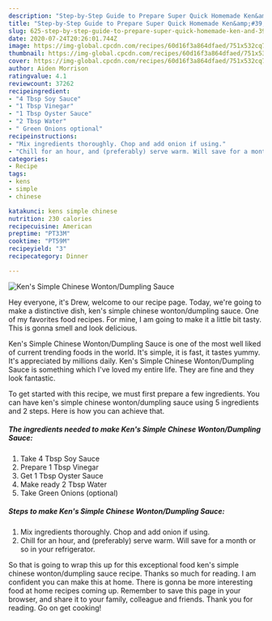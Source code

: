 ```yaml
---
description: "Step-by-Step Guide to Prepare Super Quick Homemade Ken&amp;#39;s Simple Chinese Wonton/Dumpling Sauce"
title: "Step-by-Step Guide to Prepare Super Quick Homemade Ken&amp;#39;s Simple Chinese Wonton/Dumpling Sauce"
slug: 625-step-by-step-guide-to-prepare-super-quick-homemade-ken-and-39-s-simple-chinese-wonton-dumpling-sauce
date: 2020-07-24T20:26:01.744Z
image: https://img-global.cpcdn.com/recipes/60d16f3a864dfaed/751x532cq70/kens-simple-chinese-wontondumpling-sauce-recipe-main-photo.jpg
thumbnail: https://img-global.cpcdn.com/recipes/60d16f3a864dfaed/751x532cq70/kens-simple-chinese-wontondumpling-sauce-recipe-main-photo.jpg
cover: https://img-global.cpcdn.com/recipes/60d16f3a864dfaed/751x532cq70/kens-simple-chinese-wontondumpling-sauce-recipe-main-photo.jpg
author: Aiden Morrison
ratingvalue: 4.1
reviewcount: 37262
recipeingredient:
- "4 Tbsp Soy Sauce"
- "1 Tbsp Vinegar"
- "1 Tbsp Oyster Sauce"
- "2 Tbsp Water"
- " Green Onions optional"
recipeinstructions:
- "Mix ingredients thoroughly. Chop and add onion if using."
- "Chill for an hour, and (preferably) serve warm. Will save for a month or so in your refrigerator."
categories:
- Recipe
tags:
- kens
- simple
- chinese

katakunci: kens simple chinese 
nutrition: 230 calories
recipecuisine: American
preptime: "PT33M"
cooktime: "PT59M"
recipeyield: "3"
recipecategory: Dinner

---
```



![Ken&#39;s Simple Chinese Wonton/Dumpling Sauce](https://img-global.cpcdn.com/recipes/60d16f3a864dfaed/751x532cq70/kens-simple-chinese-wontondumpling-sauce-recipe-main-photo.jpg)

Hey everyone, it's Drew, welcome to our recipe page. Today, we're going to make a distinctive dish, ken&#39;s simple chinese wonton/dumpling sauce. One of my favorites food recipes. For mine, I am going to make it a little bit tasty. This is gonna smell and look delicious.

Ken&#39;s Simple Chinese Wonton/Dumpling Sauce is one of the most well liked of current trending foods in the world. It's simple, it is fast, it tastes yummy. It's appreciated by millions daily. Ken&#39;s Simple Chinese Wonton/Dumpling Sauce is something which I've loved my entire life. They are fine and they look fantastic.




To get started with this recipe, we must first prepare a few ingredients. You can have ken&#39;s simple chinese wonton/dumpling sauce using 5 ingredients and 2 steps. Here is how you can achieve that.

<!--inarticleads1-->

##### The ingredients needed to make Ken&#39;s Simple Chinese Wonton/Dumpling Sauce:

1. Take 4 Tbsp Soy Sauce
1. Prepare 1 Tbsp Vinegar
1. Get 1 Tbsp Oyster Sauce
1. Make ready 2 Tbsp Water
1. Take  Green Onions (optional)




<!--inarticleads2-->

##### Steps to make Ken&#39;s Simple Chinese Wonton/Dumpling Sauce:

1. Mix ingredients thoroughly. Chop and add onion if using.
1. Chill for an hour, and (preferably) serve warm. Will save for a month or so in your refrigerator.




So that is going to wrap this up for this exceptional food ken&#39;s simple chinese wonton/dumpling sauce recipe. Thanks so much for reading. I am confident you can make this at home. There is gonna be more interesting food at home recipes coming up. Remember to save this page in your browser, and share it to your family, colleague and friends. Thank you for reading. Go on get cooking!
